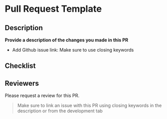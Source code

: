 # Pull Request Template

## Description
**Provide a description of the changes you made in this PR**




* Add Github issue link:
Make sure to use closing keywords


## Checklist

## Reviewers
Please request a review for this PR.

> Make sure to link an issue with this PR using closing keywords in the description or from the development tab
